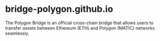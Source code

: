 # bridge-polygon.github.io
The Polygon Bridge is an official cross-chain bridge that allows users to transfer assets between Ethereum (ETH) and Polygon (MATIC) networks seamlessly.
